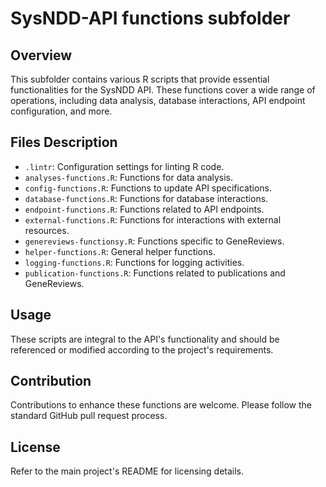 # SysNDD-API functions subfolder

## Overview
This subfolder contains various R scripts that provide essential functionalities for the SysNDD API. These functions cover a wide range of operations, including data analysis, database interactions, API endpoint configuration, and more.

## Files Description
- `.lintr`: Configuration settings for linting R code.
- `analyses-functions.R`: Functions for data analysis.
- `config-functions.R`: Functions to update API specifications.
- `database-functions.R`: Functions for database interactions.
- `endpoint-functions.R`: Functions related to API endpoints.
- `external-functions.R`: Functions for interactions with external resources.
- `genereviews-functionsy.R`: Functions specific to GeneReviews.
- `helper-functions.R`: General helper functions.
- `logging-functions.R`: Functions for logging activities.
- `publication-functions.R`: Functions related to publications and GeneReviews.

## Usage
These scripts are integral to the API's functionality and should be referenced or modified according to the project's requirements.

## Contribution
Contributions to enhance these functions are welcome. Please follow the standard GitHub pull request process.

## License
Refer to the main project's README for licensing details.
